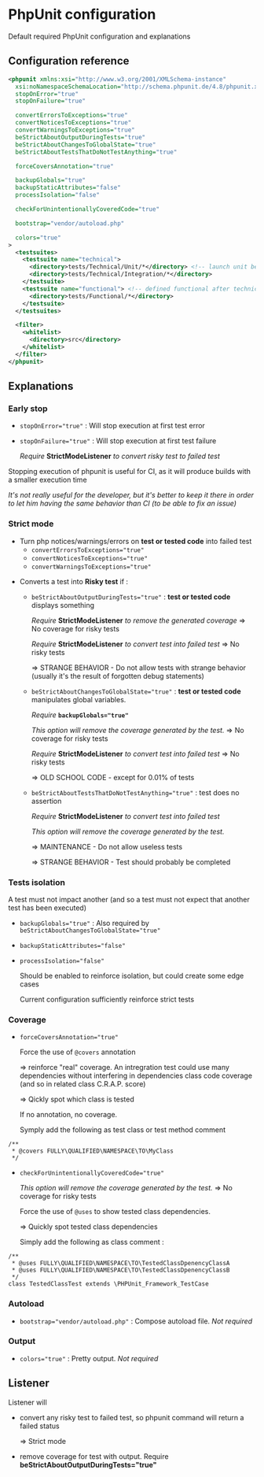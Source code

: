 # PhpUnit configuration
Default required PhpUnit configuration and explanations

## Configuration reference
```xml
<phpunit xmlns:xsi="http://www.w3.org/2001/XMLSchema-instance"
  xsi:noNamespaceSchemaLocation="http://schema.phpunit.de/4.8/phpunit.xsd"
  stopOnError="true"
  stopOnFailure="true"

  convertErrorsToExceptions="true"
  convertNoticesToExceptions="true"
  convertWarningsToExceptions="true"
  beStrictAboutOutputDuringTests="true"
  beStrictAboutChangesToGlobalState="true"
  beStrictAboutTestsThatDoNotTestAnything="true"

  forceCoversAnnotation="true"

  backupGlobals="true"
  backupStaticAttributes="false"
  processIsolation="false"

  checkForUnintentionallyCoveredCode="true"

  bootstrap="vendor/autoload.php"

  colors="true"
>
  <testsuites>
    <testsuite name="technical">
      <directory>tests/Technical/Unit/*</directory> <!-- launch unit before => faster than integration -->
      <directory>tests/Technical/Integration/*</directory>
    </testsuite>
    <testsuite name="functional"> <!-- defined functional after technical => longer than technical -->
      <directory>tests/Functional/*</directory>
    </testsuite>
  </testsuites>

  <filter>
    <whitelist>
      <directory>src</directory>
    </whitelist>
  </filter>
</phpunit>
```

## Explanations
### Early stop
 * `stopOnError="true"` : Will stop execution at first test error
 * `stopOnFailure="true"` : Will stop execution at first test failure
 
   *Require* **StrictModeListener** *to convert risky test to failed test*

Stopping execution of phpunit is useful for CI, as it will produce builds with a smaller execution time

*It's not really useful for the developer, 
but it's better to keep it there in order to let him having the same behavior than CI (to be able to fix an issue)*

### Strict mode
 * Turn php notices/warnings/errors on **test or tested code** into failed test
   * `convertErrorsToExceptions="true"`
   * `convertNoticesToExceptions="true"`
   * `convertWarningsToExceptions="true"`

<a name="converToRiskyTest"></a>
 * Converts a test into **Risky test** if :
   * `beStrictAboutOutputDuringTests="true"` : **test or tested code** displays something
     
     *Require* **StrictModeListener** *to remove the generated coverage* => No coverage for risky tests
     
     *Require* **StrictModeListener** *to convert test into failed test* => No risky tests
     
     => STRANGE BEHAVIOR - Do not allow tests with strange behavior (usually it's the result of forgotten debug statements)

   * `beStrictAboutChangesToGlobalState="true"` : **test or tested code** manipulates global variables.
   
     *Require* **`backupGlobals="true"`**
     
     *This option will remove the coverage generated by the test.* => No coverage for risky tests

     *Require* **StrictModeListener** *to convert test into failed test* => No risky tests
     
     => OLD SCHOOL CODE - except for 0.01% of tests

   * `beStrictAboutTestsThatDoNotTestAnything="true"` : test does no assertion
     
     *Require* **StrictModeListener** *to convert test into failed test*

     *This option will remove the coverage generated by the test.*
     
     => MAINTENANCE - Do not allow useless tests
   
     => STRANGE BEHAVIOR - Test should probably be completed

### Tests isolation
A test must not impact another (and so a test must not expect that another test has been executed)
* `backupGlobals="true"` : Also required by `beStrictAboutChangesToGlobalState="true"`
* `backupStaticAttributes="false"`
* `processIsolation="false"`

  Should be enabled to reinforce isolation, but could create some edge cases
  
  Current configuration sufficiently reinforce strict tests

### Coverage
 * `forceCoversAnnotation="true"`
 
   Force the use of `@covers` annotation 
   
   => reinforce "real" coverage. An intregration test could use many dependencies without interfering in dependencies class code coverage (and so in related class C.R.A.P. score)
   
   => Qickly spot which class is tested

   If no annotation, no coverage.
   
   Symply add the following as test class or test method comment
```
/**
 * @covers FULLY\QUALIFIED\NAMESPACE\TO\MyClass
 */
```

 * `checkForUnintentionallyCoveredCode="true"`

   *This option will remove the coverage generated by the test.* => No coverage for risky tests

   Force the use of `@uses` to show tested class dependencies. 
   
   => Quickly spot tested class dependencies
   
   Simply add the following as class comment : 
```
/**
 * @uses FULLY\QUALIFIED\NAMESPACE\TO\TestedClassDpenencyClassA
 * @uses FULLY\QUALIFIED\NAMESPACE\TO\TestedClassDpenencyClassB
 */
class TestedClassTest extends \PHPUnit_Framework_TestCase
```

### Autoload
 * `bootstrap="vendor/autoload.php"` : Compose autoload file. *Not required*

### Output
 * `colors="true"` : Pretty output. *Not required*

## Listener
Listener will
 * convert any risky test to failed test, so phpunit command will return a failed status 
 
   => Strict mode

 * remove coverage for test with output. Require **beStrictAboutOutputDuringTests="true"**
